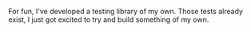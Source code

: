 For fun, I've developed a testing library of my own. Those tests already exist, I just got excited to try and build something of my own.